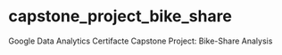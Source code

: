 # capstone_project_bike_share
Google Data Analytics Certifacte Capstone Project: Bike-Share Analysis
